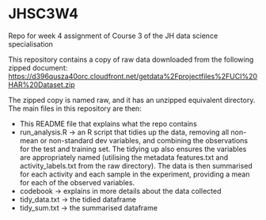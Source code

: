 # JHSC3W4
Repo for week 4 assignment of Course 3 of the JH data science specialisation

This repository contains a copy of raw data downloaded from the following zipped document:
https://d396qusza40orc.cloudfront.net/getdata%2Fprojectfiles%2FUCI%20HAR%20Dataset.zip

The zipped copy is named raw, and it has an unzipped equivalent directory. The main files in this repository are then:
 - This README file that explains what the repo contains
 - run_analysis.R -> an R script that tidies up the data, removing all non-mean or non-standard dev variables, and combining the observations for the test and training set. The tidying up also ensures the variables are appropriately named (utilising the metadata features.txt and activity_labels.txt from the raw directory). The data is then summarised for each activity and each sample in the experiment, providing a mean for each of the observed variables.
 - codebook -> explains in more details about the data collected
 - tidy_data.txt -> the tidied dataframe
 - tidy_sum.txt -> the summarised dataframe
